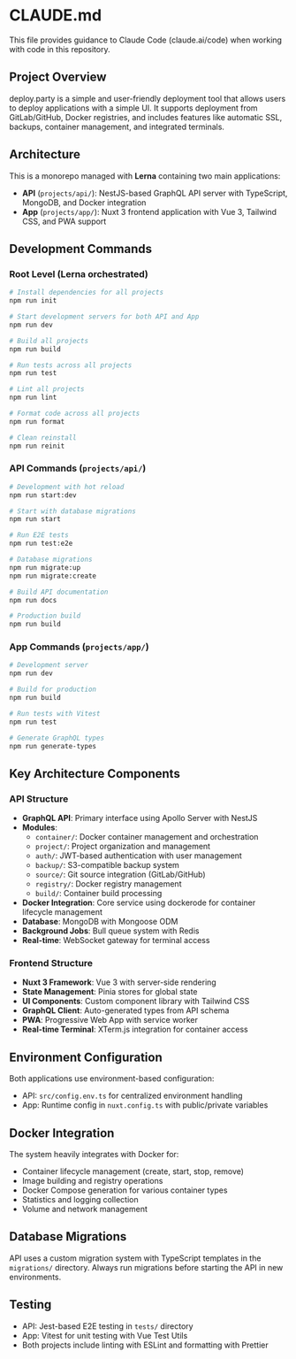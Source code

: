 # CLAUDE.md

This file provides guidance to Claude Code (claude.ai/code) when working with code in this repository.

## Project Overview
deploy.party is a simple and user-friendly deployment tool that allows users to deploy applications with a simple UI. It supports deployment from GitLab/GitHub, Docker registries, and includes features like automatic SSL, backups, container management, and integrated terminals.

## Architecture
This is a monorepo managed with **Lerna** containing two main applications:
- **API** (`projects/api/`): NestJS-based GraphQL API server with TypeScript, MongoDB, and Docker integration
- **App** (`projects/app/`): Nuxt 3 frontend application with Vue 3, Tailwind CSS, and PWA support

## Development Commands

### Root Level (Lerna orchestrated)
```bash
# Install dependencies for all projects
npm run init

# Start development servers for both API and App
npm run dev

# Build all projects
npm run build

# Run tests across all projects
npm run test

# Lint all projects
npm run lint

# Format code across all projects
npm run format

# Clean reinstall
npm run reinit
```

### API Commands (`projects/api/`)
```bash
# Development with hot reload
npm run start:dev

# Start with database migrations
npm run start

# Run E2E tests
npm run test:e2e

# Database migrations
npm run migrate:up
npm run migrate:create

# Build API documentation
npm run docs

# Production build
npm run build
```

### App Commands (`projects/app/`)
```bash
# Development server
npm run dev

# Build for production
npm run build

# Run tests with Vitest
npm run test

# Generate GraphQL types
npm run generate-types
```

## Key Architecture Components

### API Structure
- **GraphQL API**: Primary interface using Apollo Server with NestJS
- **Modules**: 
  - `container/`: Docker container management and orchestration
  - `project/`: Project organization and management
  - `auth/`: JWT-based authentication with user management
  - `backup/`: S3-compatible backup system
  - `source/`: Git source integration (GitLab/GitHub)
  - `registry/`: Docker registry management
  - `build/`: Container build processing
- **Docker Integration**: Core service using dockerode for container lifecycle management
- **Database**: MongoDB with Mongoose ODM
- **Background Jobs**: Bull queue system with Redis
- **Real-time**: WebSocket gateway for terminal access

### Frontend Structure
- **Nuxt 3 Framework**: Vue 3 with server-side rendering
- **State Management**: Pinia stores for global state
- **UI Components**: Custom component library with Tailwind CSS
- **GraphQL Client**: Auto-generated types from API schema
- **PWA**: Progressive Web App with service worker
- **Real-time Terminal**: XTerm.js integration for container access

## Environment Configuration
Both applications use environment-based configuration:
- API: `src/config.env.ts` for centralized environment handling
- App: Runtime config in `nuxt.config.ts` with public/private variables

## Docker Integration
The system heavily integrates with Docker for:
- Container lifecycle management (create, start, stop, remove)
- Image building and registry operations
- Docker Compose generation for various container types
- Statistics and logging collection
- Volume and network management

## Database Migrations
API uses a custom migration system with TypeScript templates in the `migrations/` directory. Always run migrations before starting the API in new environments.

## Testing
- API: Jest-based E2E testing in `tests/` directory
- App: Vitest for unit testing with Vue Test Utils
- Both projects include linting with ESLint and formatting with Prettier